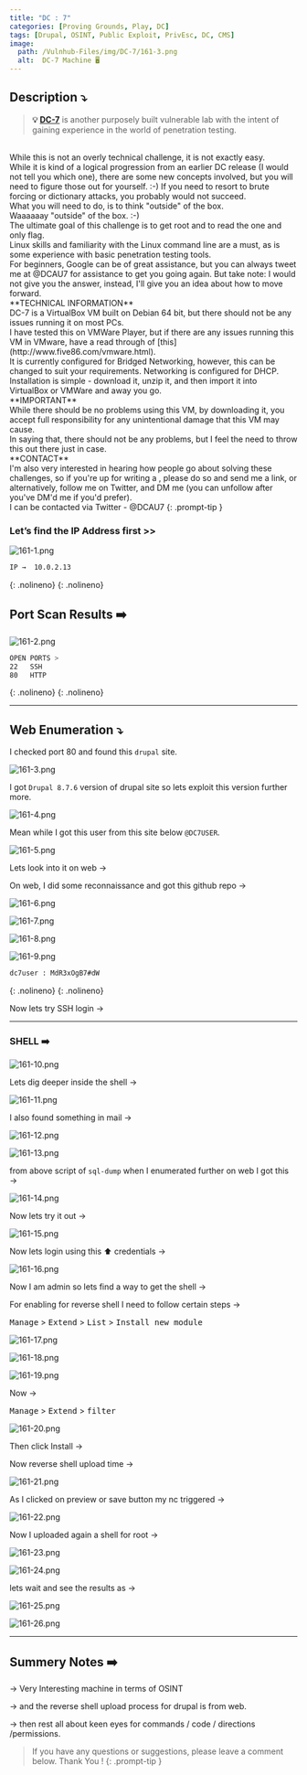 ```yaml
---
title: "DC : 7"
categories: [Proving Grounds, Play, DC]
tags: [Drupal, OSINT, Public Exploit, PrivEsc, DC, CMS]
image:
  path: /Vulnhub-Files/img/DC-7/161-3.png
  alt:  DC-7 Machine 🖥️
---
```



## **Description ⤵️**

>**💡 [DC-7](https://www.vulnhub.com/entry/dc-7,356/)** is another purposely built vulnerable lab with the intent of gaining experience in the world of penetration testing.
<br>
While this is not an overly technical challenge, it is not exactly easy.
<br>
While it is kind of a logical progression from an earlier DC release (I would not tell you which one), there are some new concepts involved, but you will need to figure those out for yourself. :-) If you need to resort to brute forcing or dictionary attacks, you probably would not succeed.
<br>
What you will need to do, is to think "outside" of the box.
<br>
Waaaaaay "outside" of the box. :-)
<br>
The ultimate goal of this challenge is to get root and to read the one and only flag.
<br>
Linux skills and familiarity with the Linux command line are a must, as is some experience with basic penetration testing tools.
<br>
For beginners, Google can be of great assistance, but you can always tweet me at @DCAU7 for assistance to get you going again. But take note: I would not give you the answer, instead, I'll give you an idea about how to move forward.
<br>
**TECHNICAL INFORMATION**
<br>
DC-7 is a VirtualBox VM built on Debian 64 bit, but there should not be any issues running it on most PCs.
<br>
I have tested this on VMWare Player, but if there are any issues running this VM in VMware, have a read through of [this](http://www.five86.com/vmware.html).
<br>
It is currently configured for Bridged Networking, however, this can be changed to suit your requirements. Networking is configured for DHCP.
<br>
Installation is simple - download it, unzip it, and then import it into VirtualBox or VMWare and away you go.
<br>
**IMPORTANT**
<br>
While there should be no problems using this VM, by downloading it, you accept full responsibility for any unintentional damage that this VM may cause.
<br>
In saying that, there should not be any problems, but I feel the need to throw this out there just in case.
<br>
**CONTACT**
<br>
I'm also very interested in hearing how people go about solving these challenges, so if you're up for writing a , please do so and send me a link, or alternatively, follow me on Twitter, and DM me (you can unfollow after you've DM'd me if you'd prefer).
<br>
I can be contacted via Twitter - @DCAU7
{: .prompt-tip }

### Let’s find the IP Address first >>

![161-1.png](/Vulnhub-Files/img/DC-7/161-1.png)

```bash
IP →  10.0.2.13
```
{: .nolineno}
{: .nolineno}

## Port Scan Results ➡️

![161-2.png](/Vulnhub-Files/img/DC-7/161-2.png)

```bash
OPEN PORTS >
22   SSH
80   HTTP
```
{: .nolineno}
{: .nolineno}

___

## Web Enumeration ⤵️

I checked port 80 and found this `drupal` site.

![161-3.png](/Vulnhub-Files/img/DC-7/161-3.png)

I got `Drupal 8.7.6` version of drupal site so lets exploit this version further more.

![161-4.png](/Vulnhub-Files/img/DC-7/161-4.png)

Mean while I got this user from this site below `@DC7USER`.

![161-5.png](/Vulnhub-Files/img/DC-7/161-5.png)

Lets look into it on web →

On web, I did some reconnaissance and got this github repo →

![161-6.png](/Vulnhub-Files/img/DC-7/161-6.png)

![161-7.png](/Vulnhub-Files/img/DC-7/161-7.png)

![161-8.png](/Vulnhub-Files/img/DC-7/161-8.png)

![161-9.png](/Vulnhub-Files/img/DC-7/161-9.png)

```bash
dc7user : MdR3xOgB7#dW
```
{: .nolineno}
{: .nolineno}

Now lets try SSH login →

___

### SHELL ➡️

![161-10.png](/Vulnhub-Files/img/DC-7/161-10.png)

Lets dig deeper inside the shell →

![161-11.png](/Vulnhub-Files/img/DC-7/161-11.png)

I also found something in mail →

![161-12.png](/Vulnhub-Files/img/DC-7/161-12.png)

![161-13.png](/Vulnhub-Files/img/DC-7/161-13.png)

from above script of `sql-dump` when I enumerated further on web I got this →

![161-14.png](/Vulnhub-Files/img/DC-7/161-14.png)

Now lets try it out →

![161-15.png](/Vulnhub-Files/img/DC-7/161-15.png)

Now lets login using this ⬆️ credentials →

![161-16.png](/Vulnhub-Files/img/DC-7/161-16.png)

Now I am admin so lets find a way to get the shell →

For enabling for reverse shell I need to follow certain steps →

<kbd>Manage</kbd> > <kbd>Extend</kbd> > <kbd>List</kbd> > <kbd>Install new module</kbd>

![161-17.png](/Vulnhub-Files/img/DC-7/161-17.png)

![161-18.png](/Vulnhub-Files/img/DC-7/161-18.png)

![161-19.png](/Vulnhub-Files/img/DC-7/161-19.png)

Now →

<kbd>Manage</kbd> > <kbd>Extend</kbd> > <kbd>filter</kbd>

![161-20.png](/Vulnhub-Files/img/DC-7/161-20.png)

Then click Install →

Now reverse shell upload time →

![161-21.png](/Vulnhub-Files/img/DC-7/161-21.png)

As I clicked on preview or save button my nc triggered →

![161-22.png](/Vulnhub-Files/img/DC-7/161-22.png)

Now I uploaded again a shell for root →

![161-23.png](/Vulnhub-Files/img/DC-7/161-23.png)

![161-24.png](/Vulnhub-Files/img/DC-7/161-24.png)

lets wait and see the results as →

![161-25.png](/Vulnhub-Files/img/DC-7/161-25.png)

![161-26.png](/Vulnhub-Files/img/DC-7/161-26.png)

____

## Summery Notes ➡️

→ Very Interesting machine in terms of OSINT

→ and the reverse shell upload process for drupal is from web.

→ then rest all about keen eyes for commands / code / directions /permissions.

> If you have any questions or suggestions, please leave a comment below.
Thank You ! 
{: .prompt-tip }